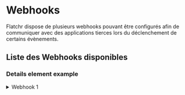 # Webhooks

Flatchr dispose de plusieurs webhooks pouvant être configurés afin de communiquer avec des applications tierces lors du déclenchement de certains évènements.

## Liste des Webhooks disponibles
### Details element example

<details>
  <summary> Webhook 1</summary>
  <div>
    This is the detailed content
  </div>
</details>
